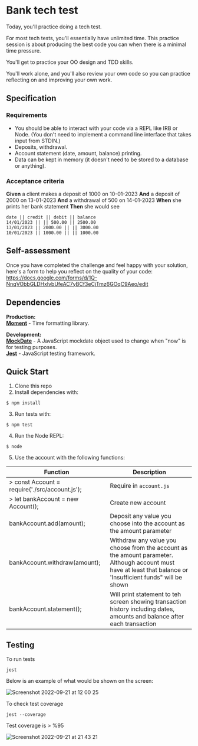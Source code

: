 # Bank tech test

Today, you'll practice doing a tech test.

For most tech tests, you'll essentially have unlimited time.  This practice session is about producing the best code you can when there is a minimal time pressure.

You'll get to practice your OO design and TDD skills.

You'll work alone, and you'll also review your own code so you can practice reflecting on and improving your own work.

## Specification

### Requirements

* You should be able to interact with your code via a REPL like IRB or Node.  (You don't need to implement a command line interface that takes input from STDIN.)
* Deposits, withdrawal.
* Account statement (date, amount, balance) printing.
* Data can be kept in memory (it doesn't need to be stored to a database or anything).

### Acceptance criteria

**Given** a client makes a deposit of 1000 on 10-01-2023
**And** a deposit of 2000 on 13-01-2023
**And** a withdrawal of 500 on 14-01-2023
**When** she prints her bank statement
**Then** she would see

```
date || credit || debit || balance
14/01/2023 || || 500.00 || 2500.00
13/01/2023 || 2000.00 || || 3000.00
10/01/2023 || 1000.00 || || 1000.00
```

## Self-assessment

Once you have completed the challenge and feel happy with your solution, here's a form to help you reflect on the quality of your code: https://docs.google.com/forms/d/1Q-NnqVObbGLDHxlvbUfeAC7yBCf3eCjTmz6GOqC9Aeo/edit


## Dependencies

**Production:**
<br>
**[Moment]** - Time formatting library.

**Development:**
<br>
**[MockDate]** - A JavaScript mockdate object used to change when "now" is for testing purposes.
<br>
**[Jest]** - JavaScript testing framework.


<!-- dependency links -->
[Moment]: https://momentjs.com/
[MockDate]: https://www.npmjs.com/package/mockdate
[Jest]: https://jestjs.io/

<!-- project link -->
[available here]: git@github.com:RedPRO16/bank_tech_JS.git

## Quick Start

1. Clone this repo
2. Install dependencies with:
```
$ npm install
```
3. Run tests with:
```
$ npm test
```
4. Run the Node REPL:
```
$ node
```
5. Use the account with the following functions:

| **Function** | **Description** |
|--------------|-----------------|
| > const Account = require('./src/account.js'); | Require in `account.js`|
| > let bankAccount = new Account(); | Create new account |
| bankAccount.add(amount); | Deposit any value you choose into the account as the amount parameter |
| bankAccount.withdraw(amount); | Withdraw any value you choose from the account as the amount parameter. Although account must have at least that balance or 'Insufficient funds" will be shown |
| bankAccount.statement(); | Will print statement to teh screen showing transaction history including dates, amounts and balance after each transaction |
## Testing

To run tests

```
jest
```
Below is an example of what would be shown on the screen:

![Screenshot 2022-09-21 at 12 00 25](https://user-images.githubusercontent.com/40929562/191494068-d98d6acd-2352-480b-ad69-fc1936cf71fd.png)

To check test coverage

```
jest --coverage
```
Test coverage is > %95

![Screenshot 2022-09-21 at 21 43 21](https://user-images.githubusercontent.com/40929562/191606981-3f68d719-8bfc-4daa-aa19-7ce2d1f11b18.png)

